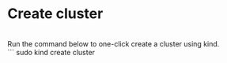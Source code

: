 # Create cluster  
<br>
Run the command below to one-click create a cluster using kind. 
<br>
```
sudo kind create cluster

```{{execute}}